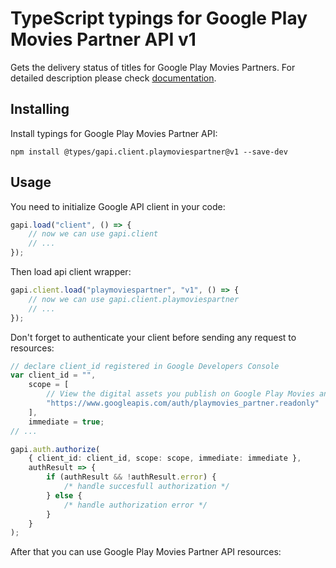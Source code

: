 # TypeScript typings for Google Play Movies Partner API v1

Gets the delivery status of titles for Google Play Movies Partners. For detailed
description please check
[documentation](https://developers.google.com/playmoviespartner/).

## Installing

Install typings for Google Play Movies Partner API:

```
npm install @types/gapi.client.playmoviespartner@v1 --save-dev
```

## Usage

You need to initialize Google API client in your code:

```typescript
gapi.load("client", () => {
    // now we can use gapi.client
    // ...
});
```

Then load api client wrapper:

```typescript
gapi.client.load("playmoviespartner", "v1", () => {
    // now we can use gapi.client.playmoviespartner
    // ...
});
```

Don't forget to authenticate your client before sending any request to
resources:

```typescript
// declare client_id registered in Google Developers Console
var client_id = "",
    scope = [
        // View the digital assets you publish on Google Play Movies and TV
        "https://www.googleapis.com/auth/playmovies_partner.readonly"
    ],
    immediate = true;
// ...

gapi.auth.authorize(
    { client_id: client_id, scope: scope, immediate: immediate },
    authResult => {
        if (authResult && !authResult.error) {
            /* handle succesfull authorization */
        } else {
            /* handle authorization error */
        }
    }
);
```

After that you can use Google Play Movies Partner API resources:

```typescript
```

